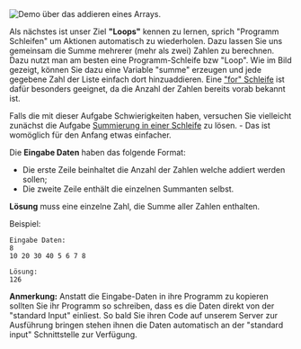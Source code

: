 <div class="centered">
<img alt="Demo über das addieren eines Arrays." src="http://s5.postimg.org/ixq2y0nnb/sum_in_loop.gif"/>
</div>

Als nächstes ist unser Ziel **"Loops"** kennen zu lernen, sprich "Programm Schleifen" um Aktionen automatisch zu wiederholen. 
Dazu lassen Sie uns gemeinsam die Summe mehrerer (mehr als zwei) Zahlen zu berechnen. Dazu nutzt man am besten eine Programm-Schleife bzw "Loop". 
Wie im Bild gezeigt, können Sie dazu eine Variable "summe" erzeugen und jede gegebene Zahl der Liste einfach dort hinzuaddieren. 
Eine ["for" Schleife](http://en.wikipedia.org/wiki/For_loop) ist dafür besonders geeignet, da die Anzahl der Zahlen bereits vorab bekannt ist.

Falls die mit dieser Aufgabe Schwierigkeiten haben, versuchen Sie vielleicht zunächst die Aufgabe [Summierung in einer Schleife](./sums-in-loop) zu lösen. - Das ist womöglich für den Anfang etwas einfacher.

Die **Eingabe Daten** haben das folgende Format:

- Die erste Zeile beinhaltet die Anzahl der Zahlen welche addiert werden sollen;
- Die zweite Zeile enthält die einzelnen Summanten selbst.

**Lösung** muss eine einzelne Zahl, die Summe aller Zahlen enthalten.

Beispiel:

	Eingabe Daten:
	8
	10 20 30 40 5 6 7 8
	
	Lösung:
	126

**Anmerkung:** Anstatt die Eingabe-Daten in ihre Programm zu kopieren sollten Sie ihr Programm so schreiben, dass es die Daten direkt von der "standard Input" einliest. 
So bald Sie ihren Code auf unserem Server zur Ausführung bringen stehen ihnen die Daten automatisch an der "standard input" Schnittstelle zur Verfügung.

